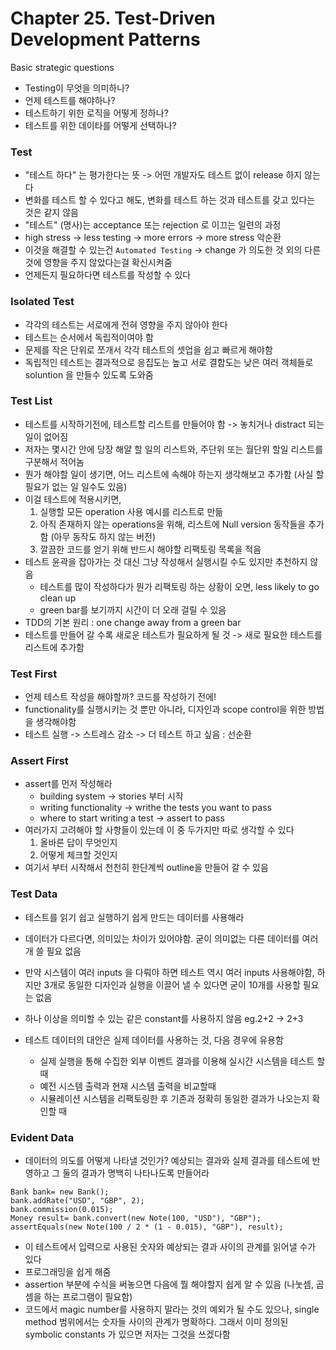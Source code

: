 # Chapter 25. Test-Driven Development Patterns

Basic strategic questions

- Testing이 무엇을 의미하나?
- 언제 테스트를 해야하나?
- 테스트하기 위한 로직을 어떻게 정하나?
- 테스트를 위한 데이타를 어떻게 선택하나?

### Test

- "테스트 하다" 는 평가한다는 뜻 -> 어떤 개발자도 테스트 없이 release 하지 않는다
- 변화를 테스트 할 수 있다고 해도, 변화를 테스트 하는 것과 테스트를 갖고 있다는 것은 같지 않음
- "테스트" (명사)는 acceptance 또는 rejection 로 이끄는 일련의 과정
- high stress -> less testing -> more errors -> more stress 악순환
- 이것을 해결할 수 있는건 `Automated Testing` -> change 가 의도한 것 외의 다른 것에 영향을 주지 않았다는걸 확신시켜줌
- 언제든지 필요하다면 테스트를 작성할 수 있다

### Isolated Test

- 각각의 테스트는 서로에게 전혀 영향을 주지 않아야 한다
- 테스트는 순서에서 독립적이여야 함
- 문제를 작은 단위로 쪼개서 각각 테스트의 셋업을 쉽고 빠르게 해야함
- 독립적인 테스트는 결과적으로 응집도는 높고 서로 결합도는 낮은 여러 객체들로 soluntion 을 만들수 있도록 도와줌

### Test List

- 테스트를 시작하기전에, 테스트할 리스트를 만들어야 함 -> 놓치거나 distract 되는 일이 없어짐
- 저자는 몇시간 안에 당장 해얄 할 일의 리스트와, 주단위 또는 월단위 할일 리스트를 구분해서 적어놈
- 뭔가 해야할 일이 생기면, 어느 리스트에 속해야 하는지 생각해보고 추가함 (사실 할 필요가 없는 일 일수도 있음)
- 이걸 테스트에 적용시키면,
  1. 실행할 모든 operation 사용 예시를 리스트로 만듦
  2. 아직 존재하지 않는 operations을 위해, 리스트에 Null version 동작들을 추가함 (아무 동작도 하지 않는 버전)
  3. 깔끔한 코드를 얻기 위해 반드시 해야할 리팩토링 목록을 적음
- 테스트 윤곽을 잡아가는 것 대신 그냥 작성해서 실행시킬 수도 있지만 추천하지 않음
  - 테스트를 많이 작성하다가 뭔가 리팩토링 하는 상황이 오면, less likely to go clean up
  - green bar를 보기까지 시간이 더 오래 걸릴 수 있음
- TDD의 기본 원리 : one change away from a green bar
- 테스트를 만들어 갈 수록 새로운 테스트가 필요하게 될 것 -> 새로 필요한 테스트를 리스트에 추가함

### Test First

- 언제 테스트 작성을 해야할까? 코드를 작성하기 전에!
- functionality를 실행시키는 것 뿐만 아니라, 디자인과 scope control을 위한 방법을 생각해야함
- 테스트 실행 -> 스트레스 감소 -> 더 테스트 하고 싶음 : 선순환

### Assert First

- assert를 먼저 작성해라
  - building system -> stories 부터 시작
  - writing functionality -> writhe the tests you want to pass
  - where to start writing a test -> assert to pass
- 여러가지 고려해야 할 사항들이 있는데 이 중 두가지만 따로 생각할 수 있다
  1. 올바른 답이 무엇인지
  2. 어떻게 체크할 것인지
- 여기서 부터 시작해서 천천히 한단계씩 outline을 만들어 갈 수 있음

### Test Data

- 테스트를 읽기 쉽고 실행하기 쉽게 만드는 데이터를 사용해라
- 데이터가 다르다면, 의미있는 차이가 있어야함. 굳이 의미없는 다른 데이터를 여러개 쓸 필요 없음
- 만약 시스템이 여러 inputs 을 다뤄야 하면 테스트 역시 여러 inputs 사용해야함, 하지만 3개로 동일한 디자인과 실행을 이끌어 낼 수 있다면 굳이 10개를 사용할 필요는 없음
- 하나 이상을 의미할 수 있는 같은 constant를 사용하지 않음 eg.2+2 -> 2+3
- 테스트 데이터의 대안은 실제 데이터를 사용하는 것, 다음 경우에 유용함

  - 실제 실행을 통해 수집한 외부 이벤트 결과를 이용해 실시간 시스템을 테스트 할때
  - 예전 시스템 출력과 현재 시스템 출력을 비교할때
  - 시뮬레이션 시스템을 리팩토링한 후 기존과 정확히 동일한 결과가 나오는지 확인할 때

### Evident Data

- 데이터의 의도를 어떻게 나타낼 것인가? 예상되는 결과와 실제 결과를 테스트에 반영하고 그 둘의 결과가 명백히 나타나도록 만들어라

```
Bank bank= new Bank();
bank.addRate("USD", "GBP", 2);
bank.commission(0.015);
Money result= bank.convert(new Note(100, "USD"), "GBP");
assertEquals(new Note(100 / 2 * (1 - 0.015), "GBP"), result);
```

- 이 테스트에서 입력으로 사용된 숫자와 예상되는 결과 사이의 관계를 읽어낼 수가 있다
- 프로그래밍을 쉽게 해줌
- assertion 부분에 수식을 써놓으면 다음에 뭘 해야할지 쉽게 알 수 있음 (나눗셈, 곱셈을 하는 프로그램이 필요함)
- 코드에서 magic number를 사용하지 말라는 것의 예외가 될 수도 있으나, single method 범위에서는 숫자들 사이의 관계가 명확하다. 그래서 이미 정의된 symbolic constants 가 있으면 저자는 그것을 쓰겠다함

